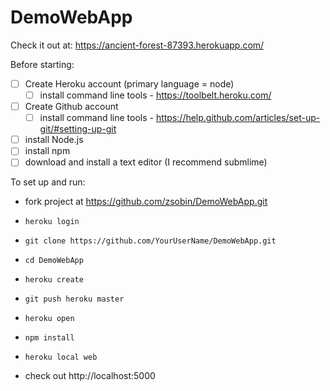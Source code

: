 # DemoWebApp

Check it out at: https://ancient-forest-87393.herokuapp.com/

Before starting:
- [ ] Create Heroku account (primary language = node)
  - [ ] install command line tools - https://toolbelt.heroku.com/
- [ ] Create Github account
  - [ ] install command line tools - https://help.github.com/articles/set-up-git/#setting-up-git
- [ ] install Node.js
- [ ] install npm
- [ ] download and install a text editor (I recommend submlime)

To set up and run:

- fork project at https://github.com/zsobin/DemoWebApp.git

- `heroku login`
- `git clone https://github.com/YourUserName/DemoWebApp.git`
- `cd DemoWebApp`

- `heroku create`
- `git push heroku master`
- `heroku open`

- `npm install`
- `heroku local web`
- check out http://localhost:5000


